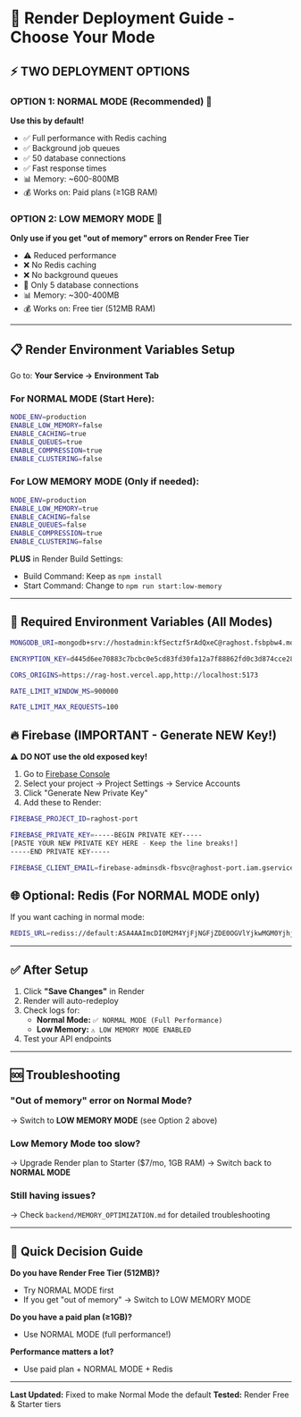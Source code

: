 # 🚀 Render Deployment Guide - Choose Your Mode

## ⚡ TWO DEPLOYMENT OPTIONS

### OPTION 1: NORMAL MODE (Recommended) 🚀
**Use this by default!**
- ✅ Full performance with Redis caching
- ✅ Background job queues
- ✅ 50 database connections
- ✅ Fast response times
- 📊 Memory: ~600-800MB
- 💰 Works on: Paid plans (≥1GB RAM)

### OPTION 2: LOW MEMORY MODE 🐌
**Only use if you get "out of memory" errors on Render Free Tier**
- ⚠️ Reduced performance
- ❌ No Redis caching
- ❌ No background queues
- 🔻 Only 5 database connections
- 📊 Memory: ~300-400MB
- 💰 Works on: Free tier (512MB RAM)

---

## 📋 Render Environment Variables Setup

Go to: **Your Service → Environment Tab**

### For NORMAL MODE (Start Here):

```bash
NODE_ENV=production
ENABLE_LOW_MEMORY=false
ENABLE_CACHING=true
ENABLE_QUEUES=true
ENABLE_COMPRESSION=true
ENABLE_CLUSTERING=false
```

### For LOW MEMORY MODE (Only if needed):

```bash
NODE_ENV=production
ENABLE_LOW_MEMORY=true
ENABLE_CACHING=false
ENABLE_QUEUES=false
ENABLE_COMPRESSION=true
ENABLE_CLUSTERING=false
```

**PLUS** in Render Build Settings:
- Build Command: Keep as `npm install`
- Start Command: Change to `npm run start:low-memory`

---

## 🔐 Required Environment Variables (All Modes)

```bash
MONGODB_URI=mongodb+srv://hostadmin:kfSectzf5rAdQxeC@raghost.fsbpbw4.mongodb.net/?retryWrites=true&w=majority&appName=RAGhost
```

```bash
ENCRYPTION_KEY=d445d6ee70883c7bcbc0e5cd83fd30fa12a7f88862fd0c3d874cce289dcda765
```

```bash
CORS_ORIGINS=https://rag-host.vercel.app,http://localhost:5173
```

```bash
RATE_LIMIT_WINDOW_MS=900000
```

```bash
RATE_LIMIT_MAX_REQUESTS=100
```

## 🔥 Firebase (IMPORTANT - Generate NEW Key!)

⚠️ **DO NOT use the old exposed key!**

1. Go to [Firebase Console](https://console.firebase.google.com/)
2. Select your project → Project Settings → Service Accounts
3. Click "Generate New Private Key"
4. Add these to Render:

```bash
FIREBASE_PROJECT_ID=raghost-port
```

```bash
FIREBASE_PRIVATE_KEY=-----BEGIN PRIVATE KEY-----
[PASTE YOUR NEW PRIVATE KEY HERE - Keep the line breaks!]
-----END PRIVATE KEY-----
```

```bash
FIREBASE_CLIENT_EMAIL=firebase-adminsdk-fbsvc@raghost-port.iam.gserviceaccount.com
```

## 🌐 Optional: Redis (For NORMAL MODE only)

If you want caching in normal mode:

```bash
REDIS_URL=rediss://default:ASA4AAImcDI0M2M4YjFjNGFjZDE0OGVlYjkwMGM0YjhjMWU0NzgxZnAyODI0OA@beloved-man-8248.upstash.io:6379
```

---

## ✅ After Setup

1. Click **"Save Changes"** in Render
2. Render will auto-redeploy
3. Check logs for:
   - **Normal Mode:** `✅ NORMAL MODE (Full Performance)`
   - **Low Memory:** `⚠️ LOW MEMORY MODE ENABLED`
4. Test your API endpoints

---

## 🆘 Troubleshooting

### "Out of memory" error on Normal Mode?
→ Switch to **LOW MEMORY MODE** (see Option 2 above)

### Low Memory Mode too slow?
→ Upgrade Render plan to Starter ($7/mo, 1GB RAM)
→ Switch back to **NORMAL MODE**

### Still having issues?
→ Check `backend/MEMORY_OPTIMIZATION.md` for detailed troubleshooting

---

## 🎯 Quick Decision Guide

**Do you have Render Free Tier (512MB)?**
- Try NORMAL MODE first
- If you get "out of memory" → Switch to LOW MEMORY MODE

**Do you have a paid plan (≥1GB)?**
- Use NORMAL MODE (full performance!)

**Performance matters a lot?**
- Use paid plan + NORMAL MODE + Redis

---

**Last Updated:** Fixed to make Normal Mode the default
**Tested:** Render Free & Starter tiers
